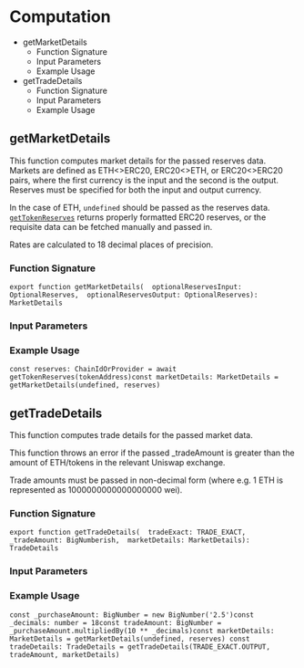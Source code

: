 # Computation

* getMarketDetails
  * Function Signature
  * Input Parameters
  * Example Usage
* getTradeDetails
  * Function Signature
  * Input Parameters
  * Example Usage

## getMarketDetails <a id="getmarketdetails"></a>

This function computes market details for the passed reserves data. Markets are defined as ETH&lt;&gt;ERC20, ERC20&lt;&gt;ETH, or ERC20&lt;&gt;ERC20 pairs, where the first currency is the input and the second is the output. Reserves must be specified for both the input and output currency.

In the case of ETH, `undefined` should be passed as the reserves data. [`getTokenReserves`](data.md#getTokenReserves) returns properly formatted ERC20 reserves, or the requisite data can be fetched manually and passed in.

Rates are calculated to 18 decimal places of precision.

### Function Signature <a id="function-signature"></a>

```text
export function getMarketDetails(  optionalReservesInput: OptionalReserves,  optionalReservesOutput: OptionalReserves): MarketDetails
```

### Input Parameters <a id="input-parameters"></a>

### Example Usage <a id="example-usage"></a>

```text
const reserves: ChainIdOrProvider = await getTokenReserves(tokenAddress)​const marketDetails: MarketDetails = getMarketDetails(undefined, reserves) ​​​​
```

## getTradeDetails <a id="gettradedetails"></a>

This function computes trade details for the passed market data.

This function throws an error if the passed \_tradeAmount is greater than the amount of ETH/tokens in the relevant Uniswap exchange.

Trade amounts must be passed in non-decimal form \(where e.g. 1 ETH is represented as 1000000000000000000 wei\).

### Function Signature <a id="function-signature-1"></a>

```text
export function getTradeDetails(  tradeExact: TRADE_EXACT,  _tradeAmount: BigNumberish,  marketDetails: MarketDetails): TradeDetails
```

### Input Parameters <a id="input-parameters-1"></a>

### Example Usage <a id="example-usage-1"></a>

```text
const _purchaseAmount: BigNumber = new BigNumber('2.5')const _decimals: number = 18const tradeAmount: BigNumber = _purchaseAmount.multipliedBy(10 ** _decimals)const marketDetails: MarketDetails = getMarketDetails(undefined, reserves) ​const tradeDetails: TradeDetails = getTradeDetails(TRADE_EXACT.OUTPUT, tradeAmount, marketDetails)​​​​​​​​​
```

